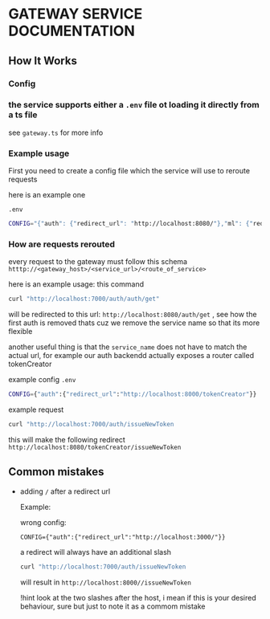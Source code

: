 # GATEWAY SERVICE DOCUMENTATION

## How It Works

### Config

### the service supports either a `.env` file ot loading it directly from a ts file 
see `gateway.ts` for more info  

### Example usage
First you need to create a config file which the service will use to reroute requests

here is an example one

`.env`
```bash
CONFIG="{"auth": {"redirect_url": "http://localhost:8080/"},"ml": {"redirect_url": "http://localhost:5000"},"diag": {"redirect_url": "http://localhost:3001"}}"
```

### How are requests rerouted 


every request to the gateway must follow this schema 
`htttp://<gateway_host>/<service_url>/<route_of_service>`


here is an example usage: 
this command 
```zsh
curl "http://localhost:7000/auth/auth/get" 
```


will be redirected to this url: `http://localhost:8080/auth/get` , see how the first auth is removed thats cuz we remove the service name so that its more flexible

another useful thing is that the `service_name` does not have to match the actual url, for example our auth backendd actually exposes a router called tokenCreator

example config
`.env`
```bash
CONFIG={"auth":{"redirect_url":"http://localhost:8000/tokenCreator"}}
```

example request
```zsh
curl "http://localhost:7000/auth/issueNewToken
```

this will make the following redirect `http://localhost:8080/tokenCreator/issueNewToken`






## Common mistakes
- adding `/` after a redirect url
   
   Example:
   
   wrong config:

   `CONFIG={"auth":{"redirect_url":"http://localhost:3000/"}}`

   a redirect will always have an additional slash 
   
   ```zsh
   curl "http://localhost:7000/auth/issueNewToken
   ```
   will result in `http://localhost:8000//issueNewToken`

   !hint look at the two slashes after the host, i mean if this is your desired behaviour, sure but just to note it as a commom mistake
